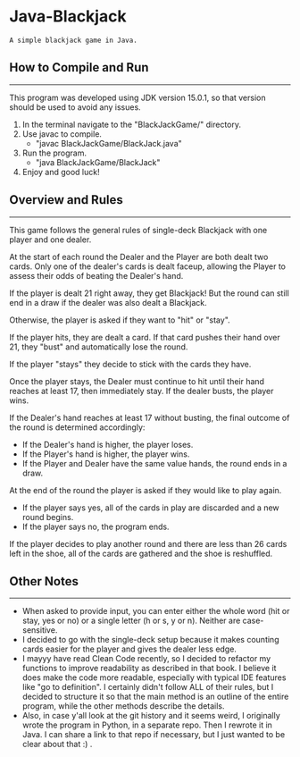 # Java-Blackjack
    A simple blackjack game in Java.


## How to Compile and Run
---
This program was developed using JDK version 15.0.1, so that version should be used to avoid any issues. 

1. In the terminal navigate to the "BlackJackGame/" directory.
1. Use javac to compile.
    - "javac BlackJackGame/BlackJack.java"
1. Run the program. 
    - "java BlackJackGame/BlackJack"   
1. Enjoy and good luck! 


## Overview and Rules
---
This game follows the general rules of single-deck Blackjack with one player and one dealer.

At the start of each round the Dealer and the Player are both dealt two cards. Only one of the dealer's cards is dealt faceup, allowing the Player to assess their odds of beating the Dealer's hand.

If the player is dealt 21 right away, they get Blackjack! But the round can still end in a draw if the dealer was also dealt a Blackjack. 

Otherwise, the player is asked if they want to "hit" or "stay". 

If the player hits, they are dealt a card. If that card pushes their hand over 21, they "bust" and automatically lose the round. 

If the player "stays" they decide to stick with the cards they have. 

Once the player stays, the Dealer must continue to hit until their hand reaches at least 17, then immediately stay. If the dealer busts, the player wins. 

If the Dealer's hand reaches at least 17 without busting, the final outcome of the round is determined accordingly:
- If the Dealer's hand is higher, the player loses.
- If the Player's hand is higher, the player wins.
- If the Player and Dealer have the same value hands, the round ends in a draw. 

At the end of the round the player is asked if they would like to play again. 
- If the player says yes, all of the cards in play are discarded and a new round begins. 
- If the player says no, the program ends. 

If the player decides to play another round and there are less than 26 cards left in the shoe, all of the cards are gathered and the shoe is reshuffled. 


## Other Notes
---
- When asked to provide input, you can enter either the whole word (hit or stay, yes or no) or a single letter (h or s, y or n). Neither are case-sensitive.
- I decided to go with the single-deck setup because it makes counting cards easier for the player and gives the dealer less edge. 
- I mayyy have read Clean Code recently, so I decided to refactor my functions to improve readability as described in that book. I believe it does make the code more readable, especially with typical IDE features like "go to definition". I certainly didn't follow ALL of their rules, but I decided to structure it so that the main method is an outline of the entire program, while the other methods describe the details. 
- Also, in case y'all look at the git history and it seems weird, I originally wrote the program in Python, in a separate repo. Then I rewrote it in Java. I can share a link to that repo if necessary, but I just wanted to be clear about that :) . 